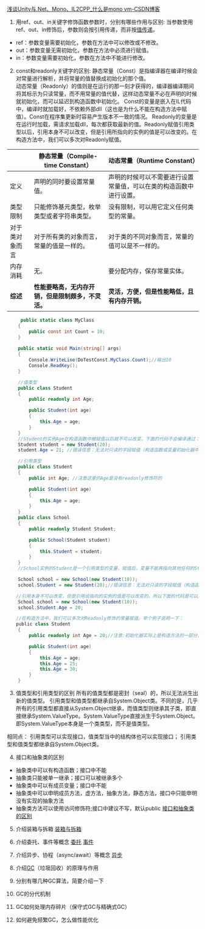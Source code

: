 [浅谈Unity与.Net、Mono、IL2CPP_什么是mono vm-CSDN博客](https://blog.csdn.net/LLLLL__/article/details/123942210)

1. 用ref、out、in关键字修饰函数参数时，分别有哪些作用与区别:
当参数使用ref、out、in修饰后，参数则会按引用传递，而非按[值传递](https://so.csdn.net/so/search?q=%E5%80%BC%E4%BC%A0%E9%80%92&spm=1001.2101.3001.7020)。
- ref：参数变量需要初始化，参数在方法中可以修改或不修改。
- out：参数变量无需初始化，参数在方法中必须进行赋值。
- in：参数变量需要初始化，参数在方法中不能进行修改。

2. const和readonly关键字的区别:
静态常量（Const）是指编译器在编译时候会对常量进行解析，并将常量的值替换成初始化的那个值。  
动态常量（Readonly）的值则是在运行的那一刻才获得的，编译器编译期间将其标示为只读常量，而不用常量的值代替，这样动态常量不必在声明的时候就初始化，而可以延迟到构造函数中初始化。
Const的变量是嵌入在IL代码中，编译时就加载好，不依赖外部dll（这也是为什么不能在构造方法中赋值）。Const在程序集更新时容易产生版本不一致的情况。
Readonly的变量是在运行时加载，需请求加载dll，每次都获取最新的值。Readonly赋值引用类型以后，引用本身不可以改变，但是引用所指向的实例的值是可以改变的。在构造方法中，我们可以多次对Readonly赋值。

|         | 静态常量（Compile-time Constant） | 动态常量（Runtime Constant）            |
| ------- | --------------------------- | --------------------------------- |
| 定义      | 声明的同时要设置常量值。                | 声明的时候可以不需要进行设置常量值，可以在类的构造函数中进行设置。 |
| 类型限制    | 只能修饰基元类型，枚举类型或者字符串类型。       | 没有限制，可以用它定义任何类型的常量。               |
| 对于类对象而言 | 对于所有类的对象而言，常量的值是一样的。        | 对于类的不同对象而言，常量的值可以是不一样的。           |
| 内存消耗    | 无。                          | 要分配内存，保存常量实体。                     |
| **综述**  | **性能要略高，无内存开销，但是限制颇多，不灵活。** | **灵活，方便，但是性能略低，且有内存开销。**          |
```CS
	 public static class MyClass
    {
        public const int Count = 10;
    }
    
	public static void Main(string[] args)
    {
        Console.WriteLine(DoTestConst.MyClass.Count);//输出10
        Console.ReadKey();
    }

	//值类型
    public class Student
    {
        public readonly int Age;

        public Student(int age)
        {
            this.Age = age;
        }
    }
    //Student的实例Age在构造函数中被赋值以后就不可以改变，下面的代码不会编译通过：
	Student student = new Student(20);
	student.Age = 21; //错误信息：无法对只读的字段赋值（构造函数或变量初始化器中除外）

    //引用类型
	public class Student
    {
        public int Age; //注意这里的Age是没有readonly修饰符的

        public Student(int age)
        {
            this.Age = age;
        }
    }
    public class School
    {
        public readonly Student Student;

        public School(Student student)
        {
            this.Student = student;
        }
    }
    //School实例的Student是一个引用类型的变量，赋值后，变量不能再指向其他任何的Student实例，所以，下面的代码将不会编译通过：

	School school = new School(new Student(10));
	school.Student = new Student(20);//错误信息：无法对只读的字段赋值（构造函数或变量初始化器中除外）

　　//引用本身不可以改变，但是引用说指向的实例的值是可以改变的。所以下面的代码是可以编译通过的：
	School school = new School(new Student(10));
	school.Student.Age = 20;

　　//在构造方法中，我们可以多次对Readonly修饰的常量赋值。举个例子说明一下：
　　public class Student
    {
        public readonly int Age = 20;//注意:初始化器实际上是构造方法的一部分，它其实是一个语法糖

        public Student(int age)
        {
            this.Age = age;
            this.Age = 25;
            this.Age = 30;
        }
    }
```

3. 值类型和引用类型的区别
所有的值类型都是密封（seal）的，所以无法派生出新的值类型。
引用类型和值类型都继承自System.Object类。不同的是，几乎所有的引用类型都直接从System.Object继承，而值类型则继承其子类，即直接继承System.ValueType。System.ValueType直接派生于System.Object。即System.ValueType本身是一个类类型，而不是值类型。

相同点：
引用类型可以实现接口，值类型当中的结构体也可以实现接口；
引用类型和值类型都继承自System.Object类。

4. 接口和抽象类的区别
- 抽象类中可以有构造函数；接口中不能
- 抽象类只能被单一继承；接口可以被继承多个
- 抽象类中可以有成员变量；接口中不能
- 抽象类中可以申明成员方法，虚方法，抽象方法，静态方法，接口中只能申明没有实现的抽象方法
- 抽象类方法可以使用访问修饰符;接口中建议不写，默认public
[接口和抽象类的区别](file:///F:/Unity%E5%AD%A6%E4%B9%A0/C#\3.C#%E6%A0%B8%E5%BF%83\C#%E6%A0%B8%E5%BF%83\Lesson26_%E6%8A%BD%E8%B1%A1%E7%B1%BB%E5%92%8C%E6%8E%A5%E5%8F%A3%E7%9A%84%E5%8C%BA%E5%88%AB\Program.cs)

5. 介绍装箱与拆箱
[装箱与拆箱](file:///F:/Unity%E5%AD%A6%E4%B9%A0/C#\3.C#%E6%A0%B8%E5%BF%83\C#%E6%A0%B8%E5%BF%83\Lesson15_%E4%B8%87%E7%89%A9%E4%B9%8B%E7%88%B6%E5%92%8C%E8%A3%85%E7%AE%B1%E6%8B%86%E7%AE%B1\Program.cs)

6. 介绍委托、事件等概念
[委托](file:///F:/Unity%E5%AD%A6%E4%B9%A0/C#\4.C#%E8%BF%9B%E9%98%B6\C#%E8%BF%9B%E9%98%B6\Lesson12_%E5%A7%94%E6%89%98%E4%B8%8E%E4%BA%8B%E4%BB%B6_%E5%A7%94%E6%89%98\Program.cs)
[事件](file:///F:/Unity%E5%AD%A6%E4%B9%A0/C#\4.C#%E8%BF%9B%E9%98%B6\C#%E8%BF%9B%E9%98%B6\Lesson13_%E5%A7%94%E6%89%98%E4%B8%8E%E4%BA%8B%E4%BB%B6_%E4%BA%8B%E4%BB%B6\Program.cs)

8. 介绍异步、协程（async/await）等概念
[异步](file:///F:/Unity%E5%AD%A6%E4%B9%A0/C#\5.C#%E9%AB%98%E7%BA%A7\C#%E9%AB%98%E7%BA%A7\Task\Program.cs)

10. 介绍[GC](https://zhida.zhihu.com/search?content_id=251176997&content_type=Article&match_order=1&q=GC&zhida_source=entity)（垃圾回收）的原理与作用

11. 分别有哪几种GC算法，简要介绍一下
12. GC的分代机制
13. GC如何处理内存碎片（保守式GC与精确式GC）
14. 如何避免频繁GC，怎么做性能优化




